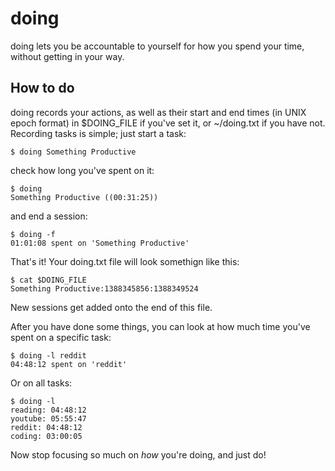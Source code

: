 doing
=====

doing lets you be accountable to yourself for how you spend your time,
without getting in your way.

How to do
---------

doing records your actions, as well as their start and end times (in
UNIX epoch format) in $DOING_FILE if you've set it, or ~/doing.txt if
you have not. Recording tasks is simple; just start a task:

    $ doing Something Productive

check how long you've spent on it:

    $ doing
    Something Productive ((00:31:25))

and end a session:

    $ doing -f
    01:01:08 spent on 'Something Productive'

That's it! Your doing.txt file will look somethign like this:

    $ cat $DOING_FILE
    Something Productive:1388345856:1388349524

New sessions get added onto the end of this file.

After you have done some things, you can look at how much time you've
spent on a specific task:

    $ doing -l reddit
    04:48:12 spent on 'reddit'

Or on all tasks:

    $ doing -l
    reading: 04:48:12
    youtube: 05:55:47
    reddit: 04:48:12
    coding: 03:00:05

Now stop focusing so much on *how* you're doing, and just do!


